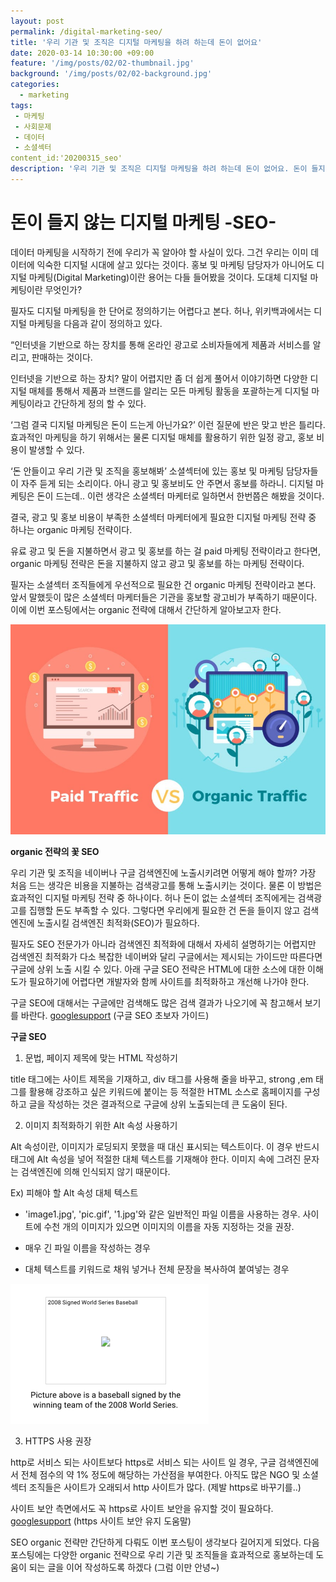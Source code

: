 ```yaml
---
layout: post
permalink: /digital-marketing-seo/
title: '우리 기관 및 조직은 디지털 마케팅을 하려 하는데 돈이 없어요'
date: 2020-03-14 10:30:00 +09:00
feature: '/img/posts/02/02-thumbnail.jpg'
background: '/img/posts/02/02-background.jpg'
categories:
  - marketing
tags:
 - 마케팅
 - 사회문제
 - 데이터
 - 소셜섹터
content_id:'20200315_seo'
description: '우리 기관 및 조직은 디지털 마케팅을 하려 하는데 돈이 없어요. 돈이 들지 않는 디지털 마케팅 -SEO-.'
---
```


# 돈이 들지 않는 디지털 마케팅 -SEO-



데이터 마케팅을 시작하기 전에 우리가 꼭 알아야 할 사실이 있다. 그건 우리는 이미 데이터에 익숙한 디지털 시대에 살고 있다는 것이다. 홍보 및 마케팅 담당자가 아니어도 디지털 마케팅(Digital Marketing)이란 용어는 다들 들어봤을 것이다. 도대체 디지털 마케팅이란 무엇인가?

필자도 디지털 마케팅을 한 단어로 정의하기는 어렵다고 본다. 허나, 위키백과에서는 디지털 마케팅을 다음과 같이 정의하고 있다.

“인터넷을 기반으로 하는 장치를 통해 온라인 광고로 소비자들에게 제품과 서비스를 알리고, 판매하는 것이다.

인터넷을 기반으로 하는 장치? 말이 어렵지만 좀 더 쉽게 풀어서 이야기하면 다양한 디지털 매체를 통해서 제품과 브랜드를 알리는 모든 마케팅 활동을 포괄하는게 디지털 마케팅이라고 간단하게 정의 할 수 있다.

‘그럼 결국 디지털 마케팅은 돈이 드는게 아닌가요?’ 이런 질문에 반은 맞고 반은 틀리다. 효과적인 마케팅을 하기 위해서는 물론 디지털 매체를 활용하기 위한 일정 광고, 홍보 비용이 발생할 수 있다.

‘돈 안들이고 우리 기관 및 조직을 홍보해봐’ 소셜섹터에 있는 홍보 및 마케팅 담당자들이 자주 듣게 되는 소리이다. 아니 광고 및 홍보비도 안 주면서 홍보를 하라니. 디지털 마케팅은 돈이 드는데.. 이런 생각은 소셜섹터 마케터로 일하면서 한번쯤은 해봤을 것이다.

결국, 광고 및 홍보 비용이 부족한 소셜섹터 마케터에게 필요한 디지털 마케팅 전략 중 하나는 organic 마케팅 전략이다.

유료 광고 및 돈을 지불하면서 광고 및 홍보를 하는 걸 paid 마케팅 전략이라고 한다면, organic 마케팅 전략은 돈을 지불하지 않고 광고 및 홍보를 하는 마케팅 전략이다.

필자는 소셜섹터 조직들에게 우선적으로 필요한 건 organic 마케팅 전략이라고 본다. 앞서 말했듯이 많은 소셜섹터 마케터들은 기관을 홍보할 광고비가 부족하기 때문이다. 이에 이번 포스팅에서는 organic 전략에 대해서 간단하게 알아보고자 한다.

![트래픽](/img/posts/02/01.jpg)

**organic 전략의 꽃 SEO**

우리 기관 및 조직을 네이버나 구글 검색엔진에 노출시키려면 어떻게 해야 할까? 가장 처음 드는 생각은 비용을 지불하는 검색광고를 통해 노출시키는 것이다. 물론 이 방법은 효과적인 디지털 마케팅 전략 중 하나이다. 허나 돈이 없는 소셜섹터 조직에게는 검색광고를 집행할 돈도 부족할 수 있다. 그렇다면 우리에게 필요한 건 돈을 들이지 않고 검색엔진에 노출시킬 검색엔진 최적화(SEO)가 필요하다.

필자도 SEO 전문가가 아니라 검색엔진 최적화에 대해서 자세히 설명하기는 어렵지만 검색엔진 최적화가 다소 복잡한 네이버와 달리 구글에서는 제시되는 가이드만 따른다면 구글에 상위 노출 시킬 수 있다. 아래 구글 SEO 전략은 HTML에 대한 소스에 대한 이해도가 필요하기에 어렵다면 개발자와 함께 사이트를 최적화하고 개선해 나가야 한다.

구글 SEO에 대해서는 구글에만 검색해도 많은 검색 결과가 나오기에 꼭 참고해서 보기를 바란다.
[googlesupport](https://support.google.com/webmasters/answer/7451184?hl=ko) (구글 SEO 초보자 가이드)

**구글 SEO**

1. 문법, 페이지 제목에 맞는 HTML 작성하기

title 태그에는 사이트 제목을 기재하고, div 태그를 사용해 줄을 바꾸고, strong ,em 태그를 활용해 강조하고 싶은 키워드에 붙이는 등 적절한 HTML 소스로 홈페이지를 구성하고 글을 작성하는 것은 결과적으로 구글에 상위 노출되는데 큰 도움이 된다.

2. 이미지 최적화하기 위한 Alt 속성 사용하기

Alt 속성이란, 이미지가 로딩되지 못했을 때 대신 표시되는 텍스트이다. 이 경우 반드시 <img> 태그에 Alt 속성을 넣어 적절한 대체 텍스트를 기재해야 한다. 이미지 속에 그려진 문자는 검색엔진에 의해 인식되지 않기 때문이다.

Ex) 피해야 할 Alt 속성 대체 텍스트

* 'image1.jpg', 'pic.gif', '1.jpg'와 같은 일반적인 파일 이름을 사용하는 경우. 사이트에 수천 개의 이미지가 있으면 이미지의 이름을 자동 지정하는 것을 권장.

* 매우 긴 파일 이름을 작성하는 경우

* 대체 텍스트를 키워드로 채워 넣거나 전체 문장을 복사하여 붙여넣는 경우

![알트속성](/img/posts/02/02.png)

3. HTTPS 사용 권장

http로 서비스 되는 사이트보다 https로 서비스 되는 사이트 일 경우, 구글 검색엔진에서 전체 점수의 약 1% 정도에 해당하는 가산점을 부여한다. 아직도 많은 NGO 및 소셜섹터 조직들은 사이트가 오래되서 http 사이트가 많다. (제발 https로 바꾸기를..)

사이트 보안 측면에서도 꼭 https로 사이트 보안을 유지할 것이 필요하다.
 [googlesupport](https://support.google.com/webmasters/answer/6073543?hl=ko&ref_topic=9460495) (https 사이트 보안 유지 도움말)

SEO organic 전략만 간단하게 다뤄도 이번 포스팅이 생각보다 길어지게 되었다. 다음 포스팅에는 다양한 organic 전략으로 우리 기관 및 조직들을 효과적으로 홍보하는데 도움이 되는 글을 이어 작성하도록 하겠다 (그럼 이만 안녕~)
